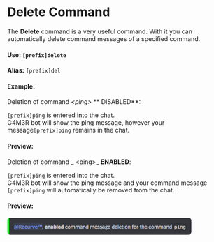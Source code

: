 # Delete Command

The **Delete** command is a very useful command. With it you can automatically delete command messages of a specified command.

#### Use: `[prefix]delete`

**Alias:** `[prefix]del`

#### 

#### Example:

Deletion of command  _&lt;ping&gt;_ ** DISABLED**:

`[prefix]ping` is entered into the chat.  
G4M3R bot will show the ping message, however your message`[prefix]ping` remains in the chat.

#### Preview:







Deletion of command _ &lt;ping&gt;_  **ENABLED**:

`[prefix]ping` is entered into the chat.  
G4M3R bot will show the ping message and your command message `[prefix]ping` will automatically be removed from the chat.

#### Preview:

![](/assets/deletioncommandenabled.png)

